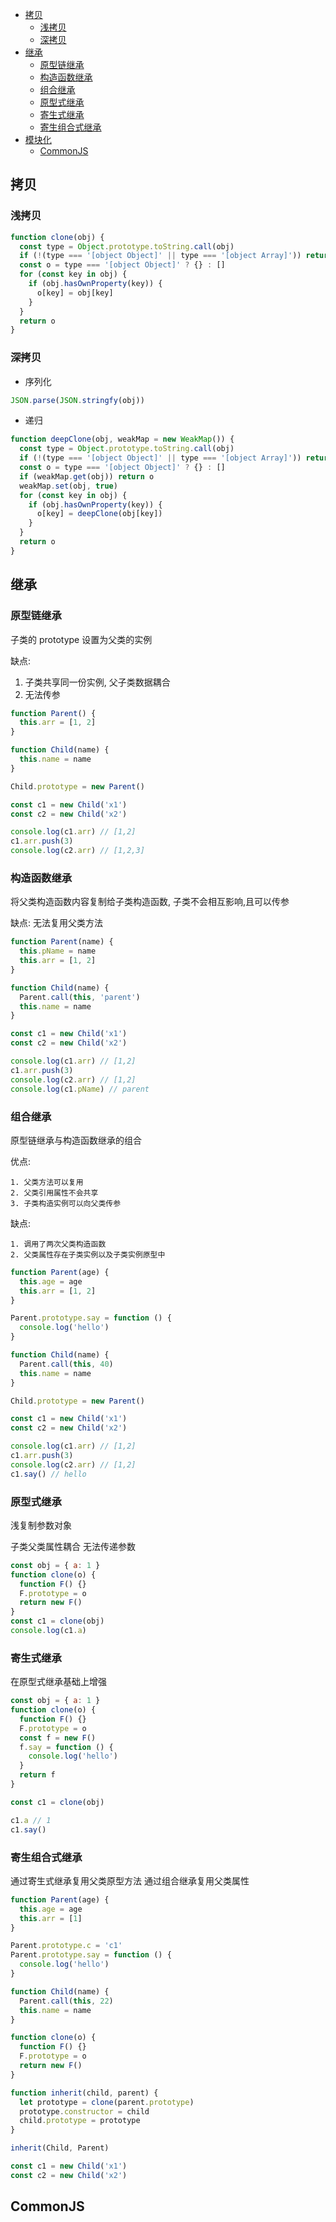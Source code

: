 - [拷贝](./Js.html#拷贝)
  - [浅拷贝](./Js.html#浅拷贝)
  - [深拷贝](./Js.html#深拷贝)
- [继承](./Js.html#继承)
  - [原型链继承](./Js.html#原型链继承)
  - [构造函数继承](./Js.html#构造函数继承)
  - [组合继承](./Js.html#组合继承)
  - [原型式继承](./Js.html#原型式继承)
  - [寄生式继承](./Js.html#寄生式继承)
  - [寄生组合式继承](./Js.html#寄生组合式继承)
- [模块化](./Js.html#模块化)
  - [CommonJS](./Js.html#commonjs)

## 拷贝

### 浅拷贝

```js
function clone(obj) {
  const type = Object.prototype.toString.call(obj)
  if (!(type === '[object Object]' || type === '[object Array]')) return obj
  const o = type === '[object Object]' ? {} : []
  for (const key in obj) {
    if (obj.hasOwnProperty(key)) {
      o[key] = obj[key]
    }
  }
  return o
}
```

### 深拷贝

- 序列化

```js
JSON.parse(JSON.stringfy(obj))
```

- 递归

```js
function deepClone(obj, weakMap = new WeakMap()) {
  const type = Object.prototype.toString.call(obj)
  if (!(type === '[object Object]' || type === '[object Array]')) return obj
  const o = type === '[object Object]' ? {} : []
  if (weakMap.get(obj)) return o
  weakMap.set(obj, true)
  for (const key in obj) {
    if (obj.hasOwnProperty(key)) {
      o[key] = deepClone(obj[key])
    }
  }
  return o
}
```

## 继承

### 原型链继承

子类的 prototype 设置为父类的实例

缺点:

1. 子类共享同一份实例, 父子类数据耦合
2. 无法传参

```js
function Parent() {
  this.arr = [1, 2]
}

function Child(name) {
  this.name = name
}

Child.prototype = new Parent()

const c1 = new Child('x1')
const c2 = new Child('x2')

console.log(c1.arr) // [1,2]
c1.arr.push(3)
console.log(c2.arr) // [1,2,3]
```

### 构造函数继承

将父类构造函数内容复制给子类构造函数, 子类不会相互影响,且可以传参

缺点: 无法复用父类方法

```js
function Parent(name) {
  this.pName = name
  this.arr = [1, 2]
}

function Child(name) {
  Parent.call(this, 'parent')
  this.name = name
}

const c1 = new Child('x1')
const c2 = new Child('x2')

console.log(c1.arr) // [1,2]
c1.arr.push(3)
console.log(c2.arr) // [1,2]
console.log(c1.pName) // parent
```

### 组合继承

原型链继承与构造函数继承的组合

优点:

    1. 父类方法可以复用
    2. 父类引用属性不会共享
    3. 子类构造实例可以向父类传参

缺点:

    1. 调用了两次父类构造函数
    2. 父类属性存在子类实例以及子类实例原型中

```js
function Parent(age) {
  this.age = age
  this.arr = [1, 2]
}

Parent.prototype.say = function () {
  console.log('hello')
}

function Child(name) {
  Parent.call(this, 40)
  this.name = name
}

Child.prototype = new Parent()

const c1 = new Child('x1')
const c2 = new Child('x2')

console.log(c1.arr) // [1,2]
c1.arr.push(3)
console.log(c2.arr) // [1,2]
c1.say() // hello
```

### 原型式继承

浅复制参数对象

子类父类属性耦合
无法传递参数

```js
const obj = { a: 1 }
function clone(o) {
  function F() {}
  F.prototype = o
  return new F()
}
const c1 = clone(obj)
console.log(c1.a)
```

### 寄生式继承

在原型式继承基础上增强

```js
const obj = { a: 1 }
function clone(o) {
  function F() {}
  F.prototype = o
  const f = new F()
  f.say = function () {
    console.log('hello')
  }
  return f
}

const c1 = clone(obj)

c1.a // 1
c1.say()
```

### 寄生组合式继承

通过寄生式继承复用父类原型方法
通过组合继承复用父类属性

```js
function Parent(age) {
  this.age = age
  this.arr = [1]
}

Parent.prototype.c = 'c1'
Parent.prototype.say = function () {
  console.log('hello')
}

function Child(name) {
  Parent.call(this, 22)
  this.name = name
}

function clone(o) {
  function F() {}
  F.prototype = o
  return new F()
}

function inherit(child, parent) {
  let prototype = clone(parent.prototype)
  prototype.constructor = child
  child.prototype = prototype
}

inherit(Child, Parent)

const c1 = new Child('x1')
const c2 = new Child('x2')
```

## CommonJS
